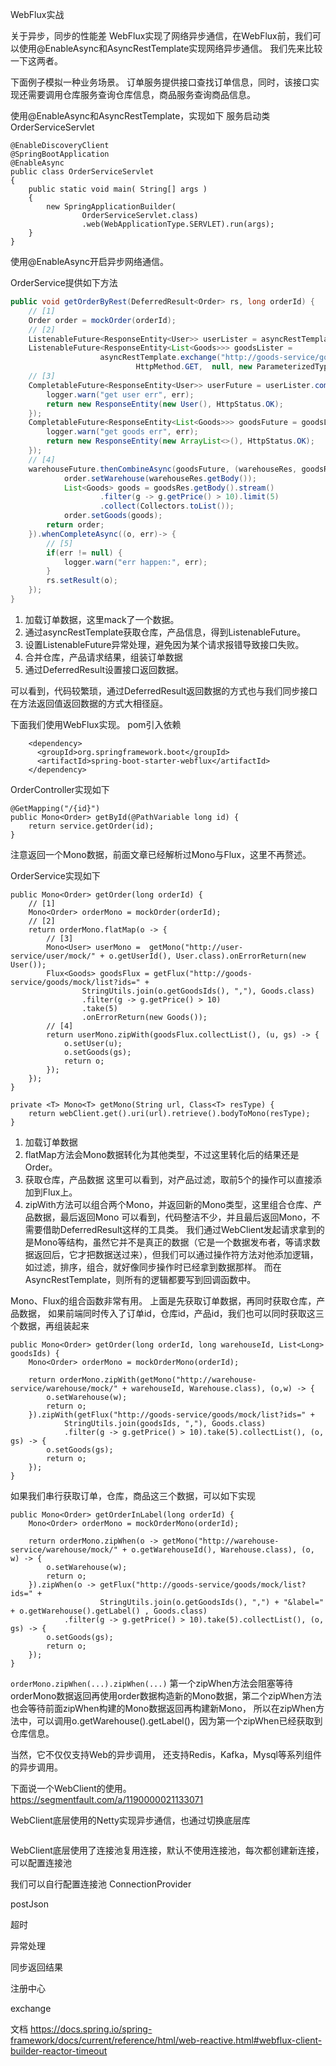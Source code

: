 WebFlux实战


关于异步，同步的性能差
WebFlux实现了网络异步通信，在WebFlux前，我们可以使用@EnableAsync和AsyncRestTemplate实现网络异步通信。
我们先来比较一下这两者。

下面例子模拟一种业务场景。
订单服务提供接口查找订单信息，同时，该接口实现还需要调用仓库服务查询仓库信息，商品服务查询商品信息。



使用@EnableAsync和AsyncRestTemplate，实现如下
服务启动类OrderServiceServlet
```
@EnableDiscoveryClient
@SpringBootApplication
@EnableAsync
public class OrderServiceServlet
{
    public static void main( String[] args )
    {
        new SpringApplicationBuilder(
                OrderServiceServlet.class)
                .web(WebApplicationType.SERVLET).run(args);
    }
}
```
使用@EnableAsync开启异步网络通信。

OrderService提供如下方法
```java
public void getOrderByRest(DeferredResult<Order> rs, long orderId) {
    // [1]
    Order order = mockOrder(orderId);
    // [2]
    ListenableFuture<ResponseEntity<User>> userLister = asyncRestTemplate.getForEntity("http://user-service/user/mock/" + 1, User.class);
    ListenableFuture<ResponseEntity<List<Goods>>> goodsLister =
                    asyncRestTemplate.exchange("http://goods-service/goods/mock/list?ids=" + StringUtils.join(order.getGoodsIds(), ","),
                            HttpMethod.GET,  null, new ParameterizedTypeReference<List<Goods>>(){});
    // [3]
    CompletableFuture<ResponseEntity<User>> userFuture = userLister.completable().exceptionally(err -> {
        logger.warn("get user err", err);
        return new ResponseEntity(new User(), HttpStatus.OK);
    });
    CompletableFuture<ResponseEntity<List<Goods>>> goodsFuture = goodsLister.completable().exceptionally(err -> {
        logger.warn("get goods err", err);
        return new ResponseEntity(new ArrayList<>(), HttpStatus.OK);
    });
    // [4]
    warehouseFuture.thenCombineAsync(goodsFuture, (warehouseRes, goodsRes)-> {
            order.setWarehouse(warehouseRes.getBody());
            List<Goods> goods = goodsRes.getBody().stream()
                    .filter(g -> g.getPrice() > 10).limit(5)
                    .collect(Collectors.toList());
            order.setGoods(goods);
        return order;
    }).whenCompleteAsync((o, err)-> {
        // [5]
        if(err != null) {
            logger.warn("err happen:", err);
        }
        rs.setResult(o);
    });
}
```
1. 加载订单数据，这里mack了一个数据。
2. 通过asyncRestTemplate获取仓库，产品信息，得到ListenableFuture。
3. 设置ListenableFuture异常处理，避免因为某个请求报错导致接口失败。
4. 合并仓库，产品请求结果，组装订单数据
5. 通过DeferredResult设置接口返回数据。

可以看到，代码较繁琐，通过DeferredResult返回数据的方式也与我们同步接口在方法返回值返回数据的方式大相径庭。

下面我们使用WebFlux实现。
pom引入依赖
```
    <dependency>
      <groupId>org.springframework.boot</groupId>
      <artifactId>spring-boot-starter-webflux</artifactId>
    </dependency>
```

OrderController实现如下
```
@GetMapping("/{id}")
public Mono<Order> getById(@PathVariable long id) {
    return service.getOrder(id);
}
```
注意返回一个Mono数据，前面文章已经解析过Mono与Flux，这里不再赘述。

OrderService实现如下
```
public Mono<Order> getOrder(long orderId) {
    // [1]
    Mono<Order> orderMono = mockOrder(orderId);
    // [2]
    return orderMono.flatMap(o -> {
        // [3]
        Mono<User> userMono =  getMono("http://user-service/user/mock/" + o.getUserId(), User.class).onErrorReturn(new User());
        Flux<Goods> goodsFlux = getFlux("http://goods-service/goods/mock/list?ids=" +
                StringUtils.join(o.getGoodsIds(), ","), Goods.class)
                .filter(g -> g.getPrice() > 10)
                .take(5)
                .onErrorReturn(new Goods());
        // [4]
        return userMono.zipWith(goodsFlux.collectList(), (u, gs) -> {
            o.setUser(u);
            o.setGoods(gs);
            return o;
        });
    });
}

private <T> Mono<T> getMono(String url, Class<T> resType) {
    return webClient.get().uri(url).retrieve().bodyToMono(resType);
}
```
1. 加载订单数据
2. flatMap方法会Mono数据转化为其他类型，不过这里转化后的结果还是Order。
3. 获取仓库，产品数据
这里可以看到，对产品过滤，取前5个的操作可以直接添加到Flux<Goods>上。
4. zipWith方法可以组合两个Mono，并返回新的Mono类型，这里组合仓库、产品数据，最后返回Mono<Order>
可以看到，代码整洁不少，并且最后返回Mono<Order>，不需要借助DeferredResult这样的工具类。
我们通过WebClient发起请求拿到的是Mono<User>等结构，虽然它并不是真正的数据（它是一个数据发布者，等请求数据返回后，它才把数据送过来），但我们可以通过操作符方法对他添加逻辑，如过滤，排序，组合，就好像同步操作时已经拿到数据那样。
而在AsyncRestTemplate，则所有的逻辑都要写到回调函数中。

Mono、Flux的组合函数非常有用。
上面是先获取订单数据，再同时获取仓库，产品数据，
如果前端同时传入了订单id，仓库id，产品id，我们也可以同时获取这三个数据，再组装起来
```
public Mono<Order> getOrder(long orderId, long warehouseId, List<Long> goodsIds) {
    Mono<Order> orderMono = mockOrderMono(orderId);

    return orderMono.zipWith(getMono("http://warehouse-service/warehouse/mock/" + warehouseId, Warehouse.class), (o,w) -> {
        o.setWarehouse(w);
        return o;
    }).zipWith(getFlux("http://goods-service/goods/mock/list?ids=" +
            StringUtils.join(goodsIds, ","), Goods.class)
            .filter(g -> g.getPrice() > 10).take(5).collectList(), (o, gs) -> {
        o.setGoods(gs);
        return o;
    });
}
```

如果我们串行获取订单，仓库，商品这三个数据，可以如下实现
```
public Mono<Order> getOrderInLabel(long orderId) {
    Mono<Order> orderMono = mockOrderMono(orderId);

    return orderMono.zipWhen(o -> getMono("http://warehouse-service/warehouse/mock/" + o.getWarehouseId(), Warehouse.class), (o, w) -> {
        o.setWarehouse(w);
        return o;
    }).zipWhen(o -> getFlux("http://goods-service/goods/mock/list?ids=" +
                    StringUtils.join(o.getGoodsIds(), ",") + "&label=" + o.getWarehouse().getLabel() , Goods.class)
            .filter(g -> g.getPrice() > 10).take(5).collectList(), (o, gs) -> {
        o.setGoods(gs);
        return o;
    });
}
```
`orderMono.zipWhen(...).zipWhen(...)`
第一个zipWhen方法会阻塞等待orderMono数据返回再使用order数据构造新的Mono数据，第二个zipWhen方法也会等待前面zipWhen构建的Mono数据返回再构建新Mono，
所以在zipWhen方法中，可以调用o.getWarehouse().getLabel()，因为第一个zipWhen已经获取到仓库信息。

当然，它不仅仅支持Web的异步调用，
还支持Redis，Kafka，Mysql等系列组件的异步调用。


下面说一个WebClient的使用。
https://segmentfault.com/a/1190000021133071

WebClient底层使用的Netty实现异步通信，也通过切换底层库
```

```






WebClient底层使用了连接池复用连接，默认不使用连接池，每次都创建新连接，可以配置连接池

我们可以自行配置连接池
ConnectionProvider


postJson



超时


异常处理




同步返回结果


注册中心


exchange




文档
https://docs.spring.io/spring-framework/docs/current/reference/html/web-reactive.html#webflux-client-builder-reactor-timeout